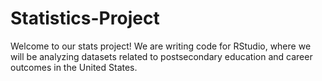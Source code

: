 # Statistics-Project
Welcome to our stats project! We are writing code for RStudio, where we will be analyzing datasets related to postsecondary education and career outcomes in the United States.
